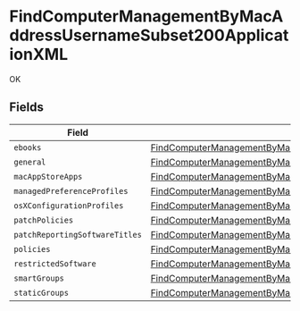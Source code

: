 # FindComputerManagementByMacAddressUsernameSubset200ApplicationXML

OK


## Fields

| Field                                                                                                                                                                                                                       | Type                                                                                                                                                                                                                        | Required                                                                                                                                                                                                                    | Description                                                                                                                                                                                                                 |
| --------------------------------------------------------------------------------------------------------------------------------------------------------------------------------------------------------------------------- | --------------------------------------------------------------------------------------------------------------------------------------------------------------------------------------------------------------------------- | --------------------------------------------------------------------------------------------------------------------------------------------------------------------------------------------------------------------------- | --------------------------------------------------------------------------------------------------------------------------------------------------------------------------------------------------------------------------- |
| `ebooks`                                                                                                                                                                                                                    | [FindComputerManagementByMacAddressUsernameSubset200ApplicationXMLEbooks](../../models/operations/findcomputermanagementbymacaddressusernamesubset200applicationxmlebooks.md)[]                                             | :heavy_minus_sign:                                                                                                                                                                                                          | N/A                                                                                                                                                                                                                         |
| `general`                                                                                                                                                                                                                   | [FindComputerManagementByMacAddressUsernameSubset200ApplicationXMLGeneral](../../models/operations/findcomputermanagementbymacaddressusernamesubset200applicationxmlgeneral.md)                                             | :heavy_minus_sign:                                                                                                                                                                                                          | N/A                                                                                                                                                                                                                         |
| `macAppStoreApps`                                                                                                                                                                                                           | [FindComputerManagementByMacAddressUsernameSubset200ApplicationXMLMacAppStoreApps](../../models/operations/findcomputermanagementbymacaddressusernamesubset200applicationxmlmacappstoreapps.md)[]                           | :heavy_minus_sign:                                                                                                                                                                                                          | N/A                                                                                                                                                                                                                         |
| `managedPreferenceProfiles`                                                                                                                                                                                                 | [FindComputerManagementByMacAddressUsernameSubset200ApplicationXMLManagedPreferenceProfiles](../../models/operations/findcomputermanagementbymacaddressusernamesubset200applicationxmlmanagedpreferenceprofiles.md)[]       | :heavy_minus_sign:                                                                                                                                                                                                          | N/A                                                                                                                                                                                                                         |
| `osXConfigurationProfiles`                                                                                                                                                                                                  | [FindComputerManagementByMacAddressUsernameSubset200ApplicationXMLOsXConfigurationProfiles](../../models/operations/findcomputermanagementbymacaddressusernamesubset200applicationxmlosxconfigurationprofiles.md)[]         | :heavy_minus_sign:                                                                                                                                                                                                          | N/A                                                                                                                                                                                                                         |
| `patchPolicies`                                                                                                                                                                                                             | [FindComputerManagementByMacAddressUsernameSubset200ApplicationXMLPatchPolicies](../../models/operations/findcomputermanagementbymacaddressusernamesubset200applicationxmlpatchpolicies.md)[]                               | :heavy_minus_sign:                                                                                                                                                                                                          | N/A                                                                                                                                                                                                                         |
| `patchReportingSoftwareTitles`                                                                                                                                                                                              | [FindComputerManagementByMacAddressUsernameSubset200ApplicationXMLPatchReportingSoftwareTitles](../../models/operations/findcomputermanagementbymacaddressusernamesubset200applicationxmlpatchreportingsoftwaretitles.md)[] | :heavy_minus_sign:                                                                                                                                                                                                          | N/A                                                                                                                                                                                                                         |
| `policies`                                                                                                                                                                                                                  | [FindComputerManagementByMacAddressUsernameSubset200ApplicationXMLPolicies](../../models/operations/findcomputermanagementbymacaddressusernamesubset200applicationxmlpolicies.md)[]                                         | :heavy_minus_sign:                                                                                                                                                                                                          | N/A                                                                                                                                                                                                                         |
| `restrictedSoftware`                                                                                                                                                                                                        | [FindComputerManagementByMacAddressUsernameSubset200ApplicationXMLRestrictedSoftware](../../models/operations/findcomputermanagementbymacaddressusernamesubset200applicationxmlrestrictedsoftware.md)[]                     | :heavy_minus_sign:                                                                                                                                                                                                          | N/A                                                                                                                                                                                                                         |
| `smartGroups`                                                                                                                                                                                                               | [FindComputerManagementByMacAddressUsernameSubset200ApplicationXMLSmartGroups](../../models/operations/findcomputermanagementbymacaddressusernamesubset200applicationxmlsmartgroups.md)[]                                   | :heavy_minus_sign:                                                                                                                                                                                                          | N/A                                                                                                                                                                                                                         |
| `staticGroups`                                                                                                                                                                                                              | [FindComputerManagementByMacAddressUsernameSubset200ApplicationXMLStaticGroups](../../models/operations/findcomputermanagementbymacaddressusernamesubset200applicationxmlstaticgroups.md)[]                                 | :heavy_minus_sign:                                                                                                                                                                                                          | N/A                                                                                                                                                                                                                         |